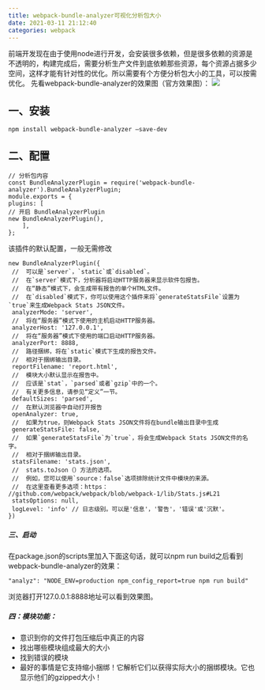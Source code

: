```yaml
---
title: webpack-bundle-analyzer可视化分析包大小
date: 2021-03-11 21:12:40
categories: webpack
---
```


前端开发现在由于使用node进行开发，会安装很多依赖，但是很多依赖的资源是不透明的，构建完成后，需要分析生产文件到底依赖那些资源，每个资源占据多少空间，这样才能有针对性的优化。所以需要有个方便分析包大小的工具，可以按需优化。
先看webpack-bundle-analyzer的效果图（官方效果图）：
![](https://upload-images.jianshu.io/upload_images/10024246-0a46514a70cd94d0.gif?imageMogr2/auto-orient/strip)
## 一、安装
```
npm install webpack-bundle-analyzer –save-dev
```
## 二、配置
```
// 分析包内容 
const BundleAnalyzerPlugin = require('webpack-bundle-analyzer').BundleAnalyzerPlugin; 
module.exports = { 
plugins: [ 
// 开启 BundleAnalyzerPlugin 
new BundleAnalyzerPlugin(), 
    ], 
};   
```
该插件的默认配置，一般无需修改
 ```
new BundleAnalyzerPlugin({
  //  可以是`server`，`static`或`disabled`。
  //  在`server`模式下，分析器将启动HTTP服务器来显示软件包报告。
  //  在“静态”模式下，会生成带有报告的单个HTML文件。
  //  在`disabled`模式下，你可以使用这个插件来将`generateStatsFile`设置为`true`来生成Webpack Stats JSON文件。
  analyzerMode: 'server',
  //  将在“服务器”模式下使用的主机启动HTTP服务器。
  analyzerHost: '127.0.0.1',
  //  将在“服务器”模式下使用的端口启动HTTP服务器。
  analyzerPort: 8888, 
  //  路径捆绑，将在`static`模式下生成的报告文件。
  //  相对于捆绑输出目录。
  reportFilename: 'report.html',
  //  模块大小默认显示在报告中。
  //  应该是`stat`，`parsed`或者`gzip`中的一个。
  //  有关更多信息，请参见“定义”一节。
  defaultSizes: 'parsed',
  //  在默认浏览器中自动打开报告
  openAnalyzer: true,
  //  如果为true，则Webpack Stats JSON文件将在bundle输出目录中生成
  generateStatsFile: false, 
  //  如果`generateStatsFile`为`true`，将会生成Webpack Stats JSON文件的名字。
  //  相对于捆绑输出目录。
  statsFilename: 'stats.json',
  //  stats.toJson（）方法的选项。
  //  例如，您可以使用`source：false`选项排除统计文件中模块的来源。
  //  在这里查看更多选项：https：  //github.com/webpack/webpack/blob/webpack-1/lib/Stats.js#L21
  statsOptions: null,
  logLevel: 'info' // 日志级别。可以是'信息'，'警告'，'错误'或'沉默'。
})
```
##### 三、启动
在package.json的scripts里加入下面这句话，就可以npm run build之后看到webpack-bundle-analyzer的效果：
```
"analyz": "NODE_ENV=production npm_config_report=true npm run build"
```
浏览器打开127.0.0.1:8888地址可以看到效果图。

##### 四：模块功能：

- 意识到你的文件打包压缩后中真正的内容
- 找出哪些模块组成最大的大小
- 找到错误的模块
- 最好的事情是它支持缩小捆绑！它解析它们以获得实际大小的捆绑模块。它也显示他们的gzipped大小！
